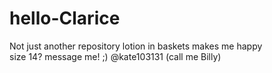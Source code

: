 # hello-Clarice
Not just another repository
lotion in baskets makes me happy  
size 14? message me! ;)
@kate103131 (call me Billy)
